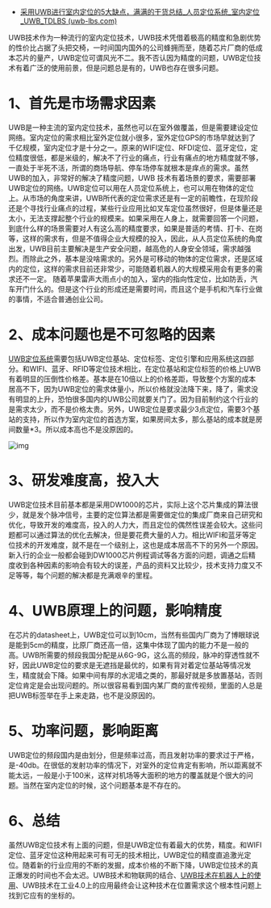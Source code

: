 - [采用UWB进行室内定位的5大缺点，满满的干货总结_人员定位系统_室内定位_UWB_TDLBS (uwb-lbs.com)](https://www.uwb-lbs.com/a/sb/166.html)

UWB技术作为一种流行的室内定位技术，UWB技术凭借着极高的精度和急剧优势的性价比占据了头把交椅，一时间国内国外的公司蜂拥而至，随着芯片厂商的低成本芯片的量产，UWB定位可谓风光不二。我不否认因为精度的问题，UWB定位技术有着广泛的使用前景，但是问题总是有的，UWB也存在很多问题。

# 1、首先是市场需求因素

UWB是一种主流的室内定位技术，虽然也可以在室外做覆盖，但是需要建设定位网络。室内定位的需求相比室外定位就小很多，室外定位GPS的市场早就达到了千亿规模，室内定位才是十分之一。原来的WIFI定位、RFDI定位、蓝牙定位，定位精度很低，都是米级的，解决不了行业的痛点，行业有痛点的地方精度就不够，一直处于半死不活，所谓的商场导航、停车场停车就根本是痒点的需求。虽然UWB的加入，非常好的解决了精度问题，UWB 技术有着场景的要求，需要部署UWB定位的网络。UWB定位可以用在人员定位系统上，也可以用在物体的定位上。从市场的角度来讲，UWB所代表的定位需求还是有一定的前瞻性，在现阶段还是个寻找行业痛点的过程，某些行业应用比如叉车定位虽然很好，但是体量还是太小，无法支撑起整个行业的规模来。如果采用在人身上，就需要回答一个问题，到底什么样的场景需要对人有这么高的精度要求，如果是普适的考情、打卡、在岗等，这样的需求有，但是不值得企业大规模的投入，因此，从人员定位系统的角度出发，UWB目前主要解决是生产安全问题，越高危的人身安全领域，需求越强烈。而除此之外，基本是没啥需求的。另外是可移动的物体的定位需求，还是区域内的定位，这样的需求目前还非常少，可能随着机器人的大规模采用会有更多的需求还不一定。
随着苹果雷声大雨点小的加入，室内的指向性定位，比如防丢，汽车开门什么的。但是这个行业的形成还是需要时间，而且这个是手机和汽车行业做的事情，不适合普通创业公司。

# 2、成本问题也是不可忽略的因素

[UWB定位系统](https://www.uwb-lbs.com/products/uwb/)需要包括UWB定位基站、定位标签、定位引擎和应用系统这四部分。和WIFI、蓝牙、RFID等定位技术相比，在定位基站和定位标签的价格上UWB有着明显的压倒性价格差。基本是在10倍以上的价格差距，导致整个方案的成本居高不下，因为UWB定位的需求体量小，所以价格就没法降下来，降了，需求没有明显的上升，恐怕很多国内的UWB公司就要关门了。因为目前制约这个行业的是需求太少，而不是价格太贵。另外，UWB定位是要求最少3点定位，需要3个基站的支持，所以作为室内定位的首选方案，如果房间太多，那么基站的成本就是房间数量*3。所以成本高也不是没原因的。

![img](https://www.uwb-lbs.com/uploads/allimg/180525/1-1P5251H646191.jpg)

# 3、研发难度高，投入大

UWB定位技术目前基本都是采用DW1000的芯片，实际上这个芯片集成的算法很少，就是发个脉冲信号，主要的定位算法都是需要做定位的集成厂商来自己研究和优化，导致开发的难度高，投入的人力大，而且定位的偶然性误差会较大。这些问题都可以通过算法的优化去解决，但是要花费大量的人力。相比WIFI和蓝牙等定位技术的开发难度，就不是在一个级别上，这也是成本居高不下的另外一个原因。新入行的企业一般都会碰到DW1000芯片例程调试等各方面的问题，调通之后精度收到各种因素的影响会有较大的误差，产品的资料又比较少，技术支持力度又不足等等，每个问题的解决都是充满艰辛的里程。

# 4、UWB原理上的问题，影响精度

在芯片的datasheet上，UWB定位可以到10cm，当然有些国内厂商为了博眼球说是能到5cm的精度，比原厂商还高一倍，这集中体现了国内的能力不是一般的高。UWB所需要的频段我国分配是从6G-9G，这么高的频段，脉冲的穿透性就不好，因此UWB定位的要求是无遮挡是最优的，如果有背对着定位基站等情况发生，精度就会下降。如果中间有厚的水泥墙之类的，那最好就是多放置基站，否则定位肯定是会出现问题的。所以很容易看到国内某厂商的宣传视频，里面的人总是把UWB标签举在手上来走路，也不是没原因的。

# 5、功率问题，影响距离

UWB定位的频段国内是由划分，但是频率过高，而且发射功率的要求过于严格，是-40db。在很低的发射功率的情况下，对室外的定位肯定有影响，所以距离就不能太远，一般是小于100米，这样对机场等大面积的地方的覆盖就是个很大的问题。当然在室内定位的时候，这个问题基本是不存在的。

# 6、总结

虽然UWB定位技术有上面的问题，但是UWB定位有着最大的优势，精度。和WIFI定位、蓝牙定位这种用起来可有可无的技术相比，UWB定位的精度直追激光定位。随着新的行业应用的不断的发掘，成本价格的不断下降，UWB定位技术的真正爆发的时间也不会太迟。UWB技术和物联网的结合、[UWB技术在机器人上的使用](https://www.uwb-lbs.com/view/v2/173.html)、UWB技术在工业4.0上的应用最终会让这种技术在位置需求这个根本性问题上找到它应有的坐标的。